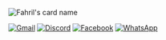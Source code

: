 <!-- ![Satya wikananda's card name](https://cardivo.vercel.app/api?name=Satya%20Wikananda&description=Hi,%20i%27m%20a%20front%20end%20web%20developer%20and%20i%27m%2020%20y.o.%20Nice%20to%20meet%20you%20%F0%9F%91%8B&image=https://avatars.githubusercontent.com/u/33148052v=4&backgroundColor=%23ecf0f1&instagram=satyawikananda&linkedin=I%20Gusti%20Ngurah%20Satya%20%20Wikananda&github=satyawikananda&twitter=satya_wikananda&pattern=leaf&colorPattern=%23eaeaea) -->

![Fahril's card name](https://cardivo.vercel.app/api?name=Fahril%20Maula%20Tanzil%20Huda&description=I%20am%20Batman.&image=https://avatars.githubusercontent.com/fahrilmth&backgroundColor=%22272E&colorPattern=%23476072&fontColor=%23EEEEEE&opacity=0.6)

<!-- [![GitHub Streak](http://github-readme-streak-stats.herokuapp.com?user=fahrilmth&theme=dark&background=1A1B27)](https://git.io/streak-stats)
 -->
[![Gmail](https://img.shields.io/badge/Gmail-22272E?style=for-the-badge&logo=gmail&logoColor=white)](mailto:fahril16093@gmail.com)
[![Discord](https://img.shields.io/badge/-Discord-22272E?style=for-the-badge&logo=discord&logoColor=white)](https://discord.com/users/352744397307117568)
[![Facebook](https://img.shields.io/badge/Facebook-22272E.svg?style=for-the-badge&logo=Facebook&logoColor=white)](https://web.facebook.com/fahril005)
[![WhatsApp](https://img.shields.io/badge/WhatsApp-22272E?style=for-the-badge&logo=whatsapp&logoColor=white)](https://wa.me/6289601485849)


